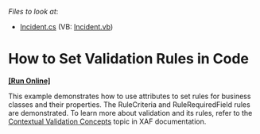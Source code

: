 <!-- default file list -->
*Files to look at*:

* [Incident.cs](./CS/HowToSetValidationRulesInCode.Module/Incident.cs) (VB: [Incident.vb](./VB/HowToSetValidationRulesInCode.Module/Incident.vb))
<!-- default file list end -->
# How to Set Validation Rules in Code
<!-- run online -->
**[[Run Online]](https://codecentral.devexpress.com/e249)**
<!-- run online end -->


<p>This example demonstrates how to use attributes to set rules for business classes and their properties. The RuleCriteria and RuleRequiredField rules are demonstrated. To learn more about validation and its rules, refer to the <a href="http://documentation.devexpress.com/#Xaf/CustomDocument3008"><u>Contextual Validation Concepts</u></a> topic in XAF documentation.</p>

<br/>


